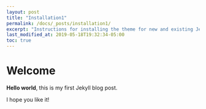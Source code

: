 ```yaml
---
layout: post
title: "Installation1"
permalink: /docs/_posts/installation1/
excerpt: "Instructions for installing the theme for new and existing Jekyll based sites."
last_modified_at: 2019-05-18T19:32:34-05:00
toc: true
---
```


# Welcome

**Hello world**, this is my first Jekyll blog post.

I hope you like it!
